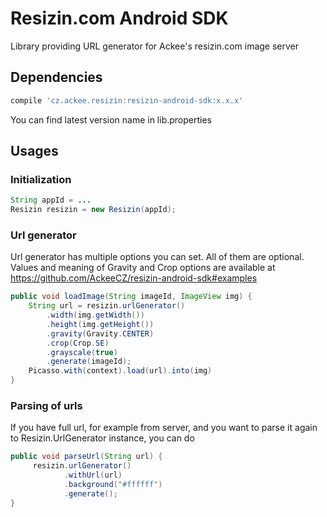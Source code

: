 # Resizin.com Android SDK
Library providing URL generator for Ackee's resizin.com image server
## Dependencies
```groovy
compile 'cz.ackee.resizin:resizin-android-sdk:x.x.x'
```
You can find latest version name in lib.properties

## Usages
### Initialization

```java
String appId = ...
Resizin resizin = new Resizin(appId);
```

### Url generator
Url generator has multiple options you can set. All of them are optional.
Values and meaning of Gravity and Crop options are available at https://github.com/AckeeCZ/resizin-android-sdk#examples
```java
public void loadImage(String imageId, ImageView img) {
    String url = resizin.urlGenerator()
        .width(img.getWidth())
        .height(img.getHeight())
        .gravity(Gravity.CENTER)
        .crop(Crop.SE)
        .grayscale(true)
        .generate(imageId);
    Picasso.with(context).load(url).into(img)
}
```


### Parsing of urls
If you have full url, for example from server, and you want to parse it again to Resizin.UrlGenerator instance, you can do

```java
public void parseUrl(String url) {
     resizin.urlGenerator()
            .withUrl(url)
            .background("#ffffff")
            .generate();
}
```

